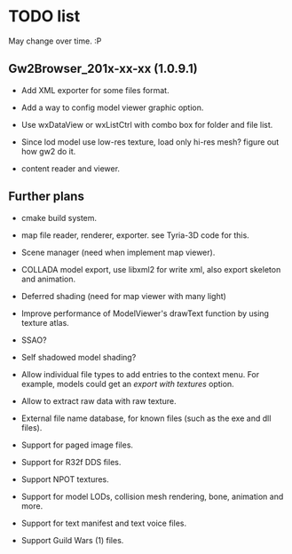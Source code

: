 TODO list
=========

May change over time. :P

Gw2Browser_201x-xx-xx (1.0.9.1)
-------------------------------

* Add XML exporter for some files format.

* Add a way to config model viewer graphic option.

* Use wxDataView or wxListCtrl with combo box for folder and file list.

* Since lod model use low-res texture, load only hi-res mesh?
figure out how gw2 do it.

* content reader and viewer.

Further plans
-------------

* cmake build system.

* map file reader, renderer, exporter.
see Tyria-3D code for this.

* Scene manager (need when implement map viewer).

* COLLADA model export, use libxml2 for write xml, also export skeleton and animation.

* Deferred shading (need for map viewer with many light)

* Improve performance of ModelViewer's drawText function by using texture atlas.

* SSAO?

* Self shadowed model shading?

* Allow individual file types to add entries to the context menu. For example,
models could get an *export with textures* option.

* Allow to extract raw data with raw texture.

* External file name database, for known files (such as the exe and dll files).

* Support for paged image files.

* Support for R32f DDS files.

* Support NPOT textures.

* Support for model LODs, collision mesh rendering, bone, animation and more.

* Support for text manifest and text voice files.

* Support Guild Wars (1) files.
